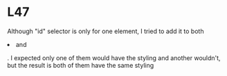 # L47
Although "id" selector is only for one element, I tried  to add it to both <li> and <p>. I expected only one of them would have the styling and another wouldn't, but the result is both of them have the same styling
